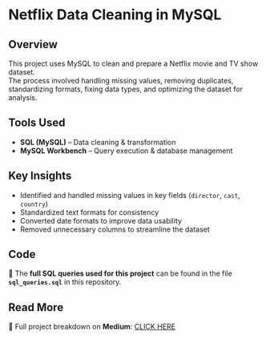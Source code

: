 # Netflix Data Cleaning in MySQL  

## Overview  
This project uses MySQL to clean and prepare a Netflix movie and TV show dataset.  
The process involved handling missing values, removing duplicates, standardizing formats, fixing data types, and optimizing the dataset for analysis.  

## Tools Used  
- **SQL (MySQL)** – Data cleaning & transformation  
- **MySQL Workbench** – Query execution & database management  

## Key Insights  
- Identified and handled missing values in key fields (`director`, `cast`, `country`)  
- Standardized text formats for consistency  
- Converted date formats to improve data usability  
- Removed unnecessary columns to streamline the dataset  

## Code  
📂 The **full SQL queries used for this project** can be found in the file **`sql_queries.sql`** in this repository.  

## Read More  
📖 Full project breakdown on **Medium**: [CLICK HERE](https://medium.com/@ecuddeback/cleaning-real-world-data-with-mysql-c72bae40f0d5) 

